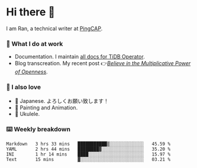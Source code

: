 # Hi there 👋

I am Ran, a technical writer at [PingCAP](https://pingcap.com/).

### 📝 What I do at work

- Documentation. I maintain [all docs for TiDB Operator](https://github.com/pingcap/docs-tidb-operator).
- Blog transcreation. My recent post 👉[*Believe in the Multiplicative Power of Openness*](https://pingcap.com/blog/believe-in-the-multiplicative-power-of-openness-open-source-community).

### 🤠 I also love

- 💬 Japanese. よろしくお願い致します！ 
- 🎨 Painting and Animation. 
- 🎸 Ukulele.

### ⌨️ Weekly breakdown

<!--START_SECTION:waka-->
```text
Markdown   3 hrs 33 mins   ███████████▒░░░░░░░░░░░░░   45.59 % 
YAML       2 hrs 44 mins   ████████▓░░░░░░░░░░░░░░░░   35.20 % 
INI        1 hr 14 mins    ████░░░░░░░░░░░░░░░░░░░░░   15.97 % 
Text       15 mins         ▓░░░░░░░░░░░░░░░░░░░░░░░░   03.21 % 
```
<!--END_SECTION:waka-->
